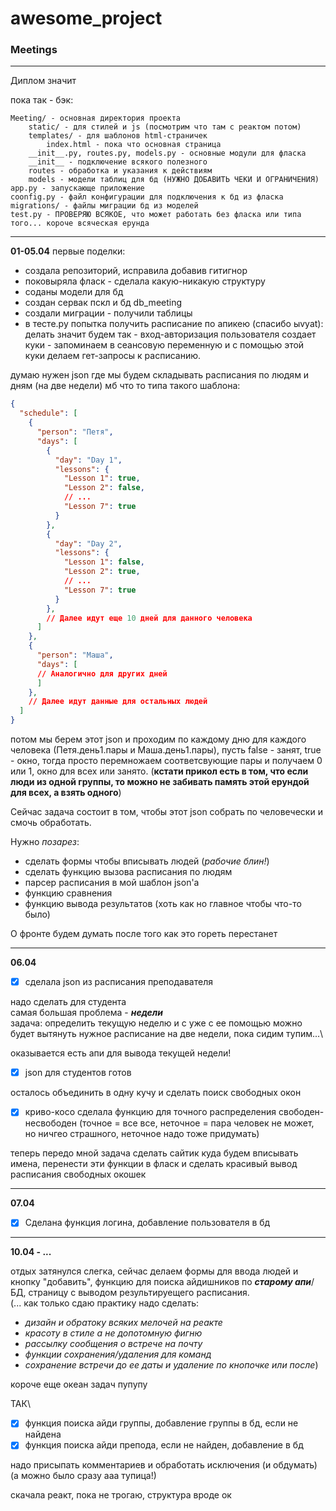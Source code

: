 # awesome_project
### Meetings
---

Диплом значит

пока так - бэк:
```
Meeting/ - основная директория проекта
    static/ - для стилей и js (посмотрим что там с реактом потом)
    templates/ - для шаблонов html-страничек
        index.html - пока что основная страница
    __init__.py, routes.py, models.py - основные модули для фласка
    __init__ - подключение всякого полезного
    routes - обработка и указания к действиям
    models - модели таблиц для бд (НУЖНО ДОБАВИТЬ ЧЕКИ И ОГРАНИЧЕНИЯ)
app.py - запускающе приложение
coonfig.py - файл конфигурации для подключения к бд из фласка
migrations/ - файлы миграции бд из моделей
test.py - ПРОВЕРЯЮ ВСЯКОЕ, что может работать без фласка или типа того... короче всяческая ерунда
```
---
**01-05.04** первые поделки:
* создала репозиторий, исправила добавив гитигнор
* поковыряла фласк - сделала какую-никакую структуру
* соданы модели для бд
* создан сервак пскл и бд db_meeting
* создали миграции - получили таблицы
* в тесте.ру попытка получить расписание по апикею (спасибо ыvyat): делать значит будем так - вход-авторизация пользователя создает куки - запоминаем в сеансовую переменную и с помощью этой куки делаем гет-запросы к расписанию.

думаю нужен json где мы будем складывать расписания по людям и дням (на две недели)
мб что то типа такого шаблона:
```json
{
  "schedule": [
    {
      "person": "Петя",
      "days": [
        {
          "day": "Day 1",
          "lessons": {
            "Lesson 1": true,
            "Lesson 2": false,
            // ...
            "Lesson 7": true
          }
        },
        {
          "day": "Day 2",
          "lessons": {
            "Lesson 1": false,
            "Lesson 2": true,
            // ...
            "Lesson 7": true
          }
        },
        // Далее идут еще 10 дней для данного человека
      ]
    },
    {
      "person": "Маша",
      "days": [
      // Аналогично для других дней
      ]
    },
    // Далее идут данные для остальных людей
  ]
}
```
потом мы берем этот json и проходим по каждому дню для каждого человека (Петя.день1.пары и Маша.день1.пары), пусть false - занят, true - окно, тогда просто перемножаем соответсвующие пары и получаем 0 или 1, окно для всех или занято. (**кстати прикол есть в том, что если люди из одной группы, то можно не забивать память этой ерундой для всех, а взять одного**)

Сейчас задача состоит в том, чтобы этот json собрать по человечески и смочь обработать.

Нужно *позарез*:
* сделать формы чтобы вписывать людей (*рабочие блин!*)
* сделать функцию вызова расписания по людям
* парсер расписания в мой шаблон json'а
* функцию сравнения
* функцию вывода результатов (хоть как но главное чтобы что-то было)

О фронте будем думать после того как это гореть перестанет 

---
**06.04**

- [x] сделала json из расписания преподавателя

надо сделать для студента\
самая большая проблема - ***недели***\
задача: определить текущую неделю и с уже с ее помощью можно будет вытянуть нужное расписание на две недели, пока сидим тупим...\

оказывается есть апи для вывода текущей недели! 

- [x] json для студентов готов

осталось объединить в одну кучу и сделать поиск свободных окон

- [x] криво-косо сделала функцию для точного распределения свободен-несвободен (точное = все все, неточное = пара человек не может, но ничгео страшного, неточное надо тоже придумать)

теперь передо мной задача сделать сайтик куда будем вписывать имена, перенести эти функции в фласк и сделать красивый вывод расписания свободных окошек

---
**07.04**

- [x] Сделана функция логина, добавление пользователя в бд

---

**10.04 - ...**

отдых затянулся слегка, сейчас делаем формы для ввода людей и кнопку "добавить", функцию для поиска айдишников по ***старому апи***/БД, страницу с выводом результируещего расписания.\
(... как только сдаю практику надо сделать:
- *дизайн и обратоку всяких мелочей на реакте*
- *красоту в стиле а не допотомную фигню*
- *рассылку сообщения о встрече на почту*
- *функции сохранения/удаления для команд*
- *сохранение встречи до ее даты и удаление по кнопочке или после*)

короче еще океан задач пупупу

ТАК\
- [x] функция поиска айди группы, добавление группы в бд, если не найдена
- [x] функция поиска айди препода, если не найден, добавление в бд

надо присыпать комментариев и обработать исключения (и обдумать) (а можно было сразу ааа тупица!)

скачала реакт, пока не трогаю, структура вроде ок
